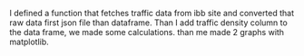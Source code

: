 I defined a function that fetches traffic data from ibb site and converted that raw data first json file than dataframe. Than I add traffic density column to the data frame, we made some calculations. than me made 2 graphs with matplotlib.
